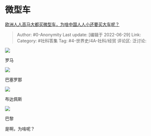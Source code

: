 # 微型车
[欧洲人人高马大都买微型车，为啥中国人人小还要买大车呢？](https://www.zhihu.com/question/395704596/answer/2550407179)

> Author: #0-Anonymity
> Last update: [编辑于 2022-06-29]
> Link:
> Category: #社科答集
> Tag: #4-世界史/4A-社科/经贸 
> 评论区:
> 泛讨论:

![](https://pic1.zhimg.com/50/v2-31b315cdf815937599ef175168a4792b_720w.jpg?source=1940ef5c)

罗马

![](https://pic1.zhimg.com/50/v2-6e1f1ba0b3a5ec6701fd948adc2a29d2_720w.jpg?source=1940ef5c)

巴塞罗那

![](https://pic3.zhimg.com/50/v2-9e3d5020a1926445a5008ac8fc98f78d_720w.jpg?source=1940ef5c)

布达佩斯

![](https://pic3.zhimg.com/50/v2-1b9d536f87e0e7d5e79ef6418b940e06_720w.jpg?source=1940ef5c)

巴黎

是啊，为啥呢？

